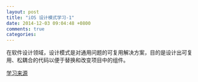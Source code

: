 ```yaml
---
layout: post
title: "iOS 设计模式学习-1"
date: 2014-12-03 09:04:48 +0800
comments: true
categories: 
---
```


在软件设计领域，设计模式是对通用问题的可复用解决方案，目的是设计出可复用、松耦合的代码以便于替换和改变项目中的组件。

<!--more-->



[学习来源](http://www.raywenderlich.com/46988/ios-design-patterns) 